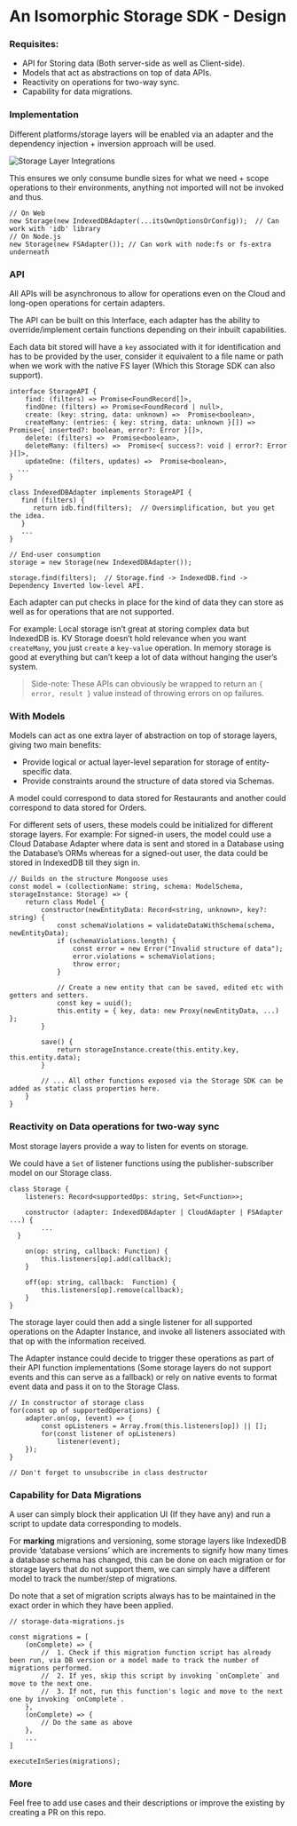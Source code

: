 # An Isomorphic Storage SDK - Design

### **Requisites:**

- API for Storing data (Both server-side as well as Client-side).
- Models that act as abstractions on top of data APIs.
- Reactivity on operations for two-way sync.
- Capability for data migrations.

### **Implementation**

Different platforms/storage layers will be enabled via an adapter and the dependency injection + inversion approach will be used.

![Storage Layer Integrations](assets/StorageLayerIntegrations.png)

This ensures we only consume bundle sizes for what we need + scope operations to their environments, anything not imported will not be invoked and thus.

```tsx
// On Web
new Storage(new IndexedDBAdapter(...itsOwnOptionsOrConfig));  // Can work with 'idb' library
// On Node.js
new Storage(new FSAdapter()); // Can work with node:fs or fs-extra underneath
```

### ******API******

All APIs will be asynchronous to allow for operations even on the Cloud and long-open operations for certain adapters.

The API can be built on this Interface, each adapter has the ability to override/implement certain functions depending on their inbuilt capabilities.

Each data bit stored will have a `key` associated with it for identification and has to be provided by the user, consider it equivalent to a file name or path when we work with the native FS layer (Which this Storage SDK can also support).

```tsx
interface StorageAPI {
	find: (filters) => Promise<FoundRecord[]>,
	findOne: (filters) => Promise<FoundRecord | null>,
	create: (key: string, data: unknown) =>  Promise<boolean>,
	createMany: (entries: { key: string, data: unknown }[]) =>  Promise<{ inserted?: boolean, error?: Error }[]>,
	delete: (filters) =>  Promise<boolean>,
	deleteMany: (filters) =>  Promise<{ success?: void | error?: Error }[]>,
	updateOne: (filters, updates) =>  Promise<boolean>,
  ...
}

class IndexedDBAdapter implements StorageAPI {
   find (filters) {
      return idb.find(filters);  // Oversimplification, but you get the idea.
   }
   ...
}

// End-user consumption
storage = new Storage(new IndexedDBAdapter());

storage.find(filters);  // Storage.find -> IndexedDB.find -> Dependency Inverted low-level API.
```

Each adapter can put checks in place for the kind of data they can store as well as for operations that are not supported.

For example: Local storage isn’t great at storing complex data but IndexedDB is. KV Storage doesn’t hold relevance when you want `createMany`, you just `create` a `key-value` operation. In memory storage is good at everything but can’t keep a lot of data without hanging the user’s system.

> Side-note: These APIs can obviously be wrapped to return an `{ error, result }` value instead of throwing errors on op failures.
> 

### **********************With Models**********************

Models can act as one extra layer of abstraction on top of storage layers, giving two main benefits:

- Provide logical or actual layer-level separation for storage of entity-specific data.
- Provide constraints around the structure of data stored via Schemas.

A model could correspond to data stored for Restaurants and another could correspond to data stored for Orders.

For different sets of users, these models could be initialized for different storage layers. For example: For signed-in users, the model could use a Cloud Database Adapter where data is sent and stored in a Database using the Database’s ORMs whereas for a signed-out user, the data could be stored in IndexedDB till they sign in.

```tsx
// Builds on the structure Mongoose uses
const model = (collectionName: string, schema: ModelSchema, storageInstance: Storage) => {
	return class Model {
		constructor(newEntityData: Record<string, unknown>, key?: string) {
			const schemaViolations = validateDataWithSchema(schema, newEntityData);
			if (schemaViolations.length) {
				const error = new Error("Invalid structure of data");
				error.violations = schemaViolations;
				throw error;
			}

			// Create a new entity that can be saved, edited etc with getters and setters.
			const key = uuid();
			this.entity = { key, data: new Proxy(newEntityData, ...) };
		}

		save() {
			return storageInstance.create(this.entity.key, this.entity.data);
		}
			
		// ... All other functions exposed via the Storage SDK can be added as static class properties here.
	}
}
```

### Reactivity on Data operations for two-way sync

Most storage layers provide a way to listen for events on storage.

We could have a `Set` of listener functions using the publisher-subscriber model on our Storage class.

```tsx
class Storage {
	listeners: Record<supportedOps: string, Set<Function>>;

	constructor (adapter: IndexedDBAdapter | CloudAdapter | FSAdapter ...) {
		...
  }

	on(op: string, callback: Function) {
		this.listeners[op].add(callback);
	}

	off(op: string, callback:  Function) {
		this.listeners[op].remove(callback);
	}
}
```

The storage layer could then add a single listener for all supported operations on the Adapter Instance, and invoke all listeners associated with that op with the information received.

The Adapter instance could decide to trigger these operations as part of their API function implementations (Some storage layers do not support events and this can serve as a fallback) or rely on native events to format event data and pass it on to the Storage Class.

```tsx
// In constructor of storage class
for(const op of supportedOperations) {
	adapter.on(op, (event) => {
		const opListeners = Array.from(this.listeners[op]) || [];
		for(const listener of opListeners)
			listener(event);
	});
}

// Don't forget to unsubscribe in class destructor
```

### Capability for Data Migrations

A user can simply block their application UI (If they have any) and run a script to update data corresponding to models.

For **marking** migrations and versioning, some storage layers like IndexedDB provide ‘database versions’ which are increments to signify how many times a database schema has changed, this can be done on each migration or for storage layers that do not support them, we can simply have a different model to track the number/step of migrations.

Do note that a set of migration scripts always has to be maintained in the exact order in which they have been applied.

```tsx
// storage-data-migrations.js

const migrations = [
	(onComplete) => {
		//  1. Check if this migration function script has already been run, via DB version or a model made to track the number of migrations performed.
		//  2. If yes, skip this script by invoking `onComplete` and move to the next one.
		//  3. If not, run this function's logic and move to the next one by invoking `onComplete`.
	},
	(onComplete) => {
		// Do the same as above
	},
	...
]

executeInSeries(migrations);
```

### More

Feel free to add use cases and their descriptions or improve the existing by creating a PR on this repo.